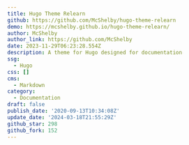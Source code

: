```yaml
---
title: Hugo Theme Relearn
github: https://github.com/McShelby/hugo-theme-relearn
demo: https://mcshelby.github.io/hugo-theme-relearn/
author: McShelby
author_link: https://github.com/McShelby
date: 2023-11-29T06:23:28.554Z
description: A theme for Hugo designed for documentation
ssg:
  - Hugo
css: []
cms:
  - Markdown
category:
  - Documentation
draft: false
publish_date: '2020-09-13T10:34:08Z'
update_date: '2024-03-18T21:55:29Z'
github_star: 298
github_fork: 152
---
```

